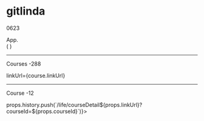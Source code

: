 # gitlinda

0623

App.    
(          <Route path="/life/courseDetail/:second?/:third?/:fourth?">
              <CourseDetail 
              changeBackgroundColorLight={changeBackgroundColorLight}/>
            </Route>             )
            
------------------------------------------------------------------------------
Courses -288

linkUrl={course.linkUrl}

------------------------------------------------------------------------------

Course -12

 <div className="item-img"  onClick={() => props.history.push(`/life/courseDetail${props.linkUrl}?courseId=${props.courseId}`)}>
